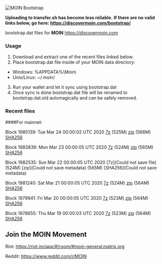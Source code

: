 ![MOIN Bootstrap](https://i.imgur.com/KjM1jMp.jpg)

**Uploading to transfer.sh has become less reliable.**
**If there are no valid links below, go here: https://discovermoin.com/bootstrap/**

bootstrap.dat files for **MOIN** https://discovermoin.com

### Usage

1. Download and extract one of the recent files linked below.
2. Place bootstrap.dat file inside of your MOIN data directory:
 - Windows: %APPDATA%\Moin\
 - Unix/Linux: ~/.moin/
3. Run your wallet and let it sync using bootstrap.dat
4. Once sync is done bootstrap.dat file will be renamed to bootstrap.dat.old automagically and can be safely removed.


### Recent files

####For mainnet:

Block 1985139: Tue Mar 24 00:00:02 UTC 2020 [7z]() (525M) [zip]() (566M) [SHA256](https://transfer.sh/lSudj/sha256.txt)

Block 1983839: Mon Mar 23 00:00:05 UTC 2020 [7z]() (524M) [zip]() (565M) [SHA256]()

Block 1982535: Sun Mar 22 00:00:05 UTC 2020 [7z](Could not save file) (524M) [zip](Could not save metadata) (565M) [SHA256](Could not save metadata)

Block 1981240: Sat Mar 21 00:00:05 UTC 2020 [7z](https://transfer.sh/XZYYU/bootstrap.dat.20200321.7z) (524M) [zip](https://transfer.sh/wG3l0/bootstrap.dat.20200321.zip) (564M) [SHA256](https://transfer.sh/tRi0w/sha256.txt)

Block 1979941: Fri Mar 20 00:00:05 UTC 2020 [7z]() (523M) [zip]() (564M) [SHA256]()

Block 1978655: Thu Mar 19 00:00:03 UTC 2020 [7z]() (523M) [zip]() (564M) [SHA256]()

## Join the MOIN Movement

Riot: https://riot.im/app/#/room/#moin-general:matrix.org

Reddit: https://www.reddit.com/r/MOIN
